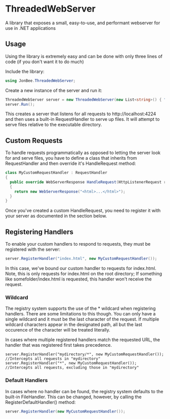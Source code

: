 # ThreadedWebServer
A library that exposes a small, easy-to-use, and performant webserver for use in .NET applications

## Usage
Using the library is extremely easy and can be done with only three lines of code (if you don't want it to do much)

Include the library:
```csharp
using JonBee.ThreadedWebServer;
```
Create a new instance of the server and run it:
```csharp
ThreadedWebServer server = new ThreadedWebServer(new List<string>() { "http://localhost:4224/" });
server.Run();
```
This creates a server that listens for all requests to http://localhost:4224 and then uses a built-in RequestHandler to serve up files.
It will attempt to serve files relative to the executable directory.

## Custom Requests
To handle requests programmatically as opposed to letting the server look for and serve files, you have to define a class that inherits from RequestHandler and then override it's HandleRequest method:
```csharp
class MyCustomRequestHandler : RequestHandler
{
  public override WebServerResponse HandleRequest(HttpListenerRequest request)
  {
    return new WebServerResponse("<html>...</html>");
  }
}
```
Once you've created a custom HandleRequest, you need to register it with your server as documented in the section below.

## Registering Handlers
To enable your custom handlers to respond to requests, they must be registered with the server:
```csharp
server.RegisterHandler("index.html", new MyCustomRequestHandler());
```
In this case, we've bound our custom handler to requests for index.html. Note, this is only requests for index.html on the root directory; If something like somefolder/index.html is requested, this handler won't receive the request.

### Wildcard
The registry system supports the use of the * wildcard when registering handlers. There are some limitations to this though. You can only have a single wildcard and it must be the last character of the request. If multiple wildcard characters appear in the designated path, all but the last occurence of the character will be treated literally.

In cases where multiple registered handlers match the requested URL, the handler that was registered first takes precedence.
```chsarp
server.RegisterHandler("mydirectory/*", new MyCustomRequestHandler()); //Intercepts all requests in "mydirectory"
server.RegisterHandler("*", new MyCustomRequestHandler()); //Intercepts all requests, excluding those in "mydirectory"
```
### Default Handlers
In cases where no handler can be found, the registry system defaults to the built-in FileHandler. This can be changed, however, by calling the RegisterDefaultHandler() method:
```csharp
server.RegisterHandler(new MyCustomRequestHandler());
```
